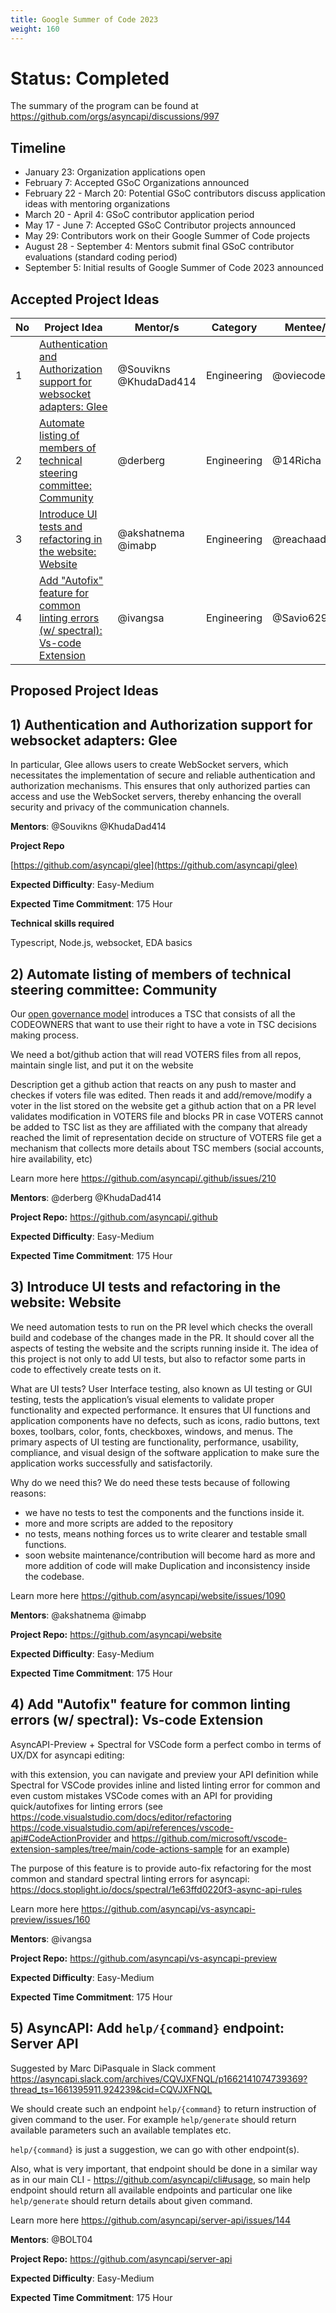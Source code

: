 ```yaml
---
title: Google Summer of Code 2023
weight: 160
---
```


# Status: Completed 
The summary of the program can be found at https://github.com/orgs/asyncapi/discussions/997

## Timeline

- January 23: Organization applications open
- February 7: Accepted GSoC Organizations announced
- February 22 - March 20: Potential GSoC contributors discuss application ideas with mentoring organizations
- March 20 - April 4: GSoC contributor application period
- May 17 - June 7: Accepted GSoC Contributor projects announced
- May 29: Contributors work on their Google Summer of Code projects
- August 28 - September 4: Mentors submit final GSoC contributor evaluations (standard coding period)
- September 5: Initial results of Google Summer of Code 2023 announced

## Accepted Project Ideas
| No | Project Idea | Mentor/s | Category | Mentee/s |
| --- | --- | --- | --- | --- |
| 1 | [Authentication and Authorization support for websocket adapters: Glee](https://github.com/asyncapi/glee) | @Souvikns @KhudaDad414 | Engineering | @oviecodes |
| 2 | [Automate listing of members of technical steering committee: Community](https://github.com/asyncapi/community) |  @derberg | Engineering | @14Richa |
| 3 | [Introduce UI tests and refactoring in the website: Website](https://github.com/asyncapi/website) |  @akshatnema @imabp | Engineering | @reachaadrika |
| 4 | [Add "Autofix" feature for common linting errors (w/ spectral): Vs-code Extension](https://github.com/asyncapi/vs-asyncapi-preview) |  @ivangsa  | Engineering | @Savio629 |


## Proposed Project Ideas


## 1) Authentication and Authorization support for websocket adapters: Glee

In particular, Glee allows users to create WebSocket servers, which necessitates the implementation of secure and reliable authentication and authorization mechanisms. This ensures that only authorized parties can access and use the WebSocket servers, thereby enhancing the overall security and privacy of the communication channels.

**Mentors**: 
@Souvikns @KhudaDad414

**Project Repo**

[https://github.com/asyncapi/glee](https://github.com/asyncapi/glee)


**Expected Difficulty**:
Easy-Medium

**Expected Time Commitment**:
175 Hour

**Technical skills required**

Typescript, Node.js, websocket, EDA basics


## 2) Automate listing of members of technical steering committee: Community

Our [open governance model](https://github.com/asyncapi/.github/blob/master/CHARTER.md) introduces a TSC that consists of all the CODEOWNERS that want to use their right to have a vote in TSC decisions making process.

We need a bot/github action that will read VOTERS files from all repos, maintain single list, and put it on the website

Description
get a github action that reacts on any push to master and checkes if voters file was edited. Then reads it and add/remove/modify a voter in the list stored on the website
get a github action that on a PR level validates modification in VOTERS file and blocks PR in case VOTERS cannot be added to TSC list as they are affiliated with the company that already reached the limit of representation
decide on structure of VOTERS file
get a mechanism that collects more details about TSC members (social accounts, hire availability, etc)

Learn more here https://github.com/asyncapi/.github/issues/210

**Mentors**: 
@derberg @KhudaDad414 

**Project Repo:** 
https://github.com/asyncapi/.github

**Expected Difficulty**:
Easy-Medium

**Expected Time Commitment**:
175 Hour

## 3) Introduce UI tests and refactoring in the website: Website

We need automation tests to run on the PR level which checks the overall build and codebase of the changes made in the PR. It should cover all the aspects of testing the website and the scripts running inside it. The idea of this project is not only to add UI tests, but also to refactor some parts in code to effectively create tests on it.

What are UI tests?
User Interface testing, also known as UI testing or GUI testing, tests the application’s visual elements to validate proper functionality and expected performance. It ensures that UI functions and application components have no defects, such as icons, radio buttons, text boxes, toolbars, color, fonts, checkboxes, windows, and menus. The primary aspects of UI testing are functionality, performance, usability, compliance, and visual design of the software application to make sure the application works successfully and satisfactorily.

Why do we need this?
We do need these tests because of following reasons:

- we have no tests to test the components and the functions inside it.
- more and more scripts are added to the repository
- no tests, means nothing forces us to write clearer and testable small functions.
- soon website maintenance/contribution will become hard as more and more addition of code will make Duplication and inconsistency inside the codebase.


Learn more here https://github.com/asyncapi/website/issues/1090

**Mentors**: 
@akshatnema
@imabp

**Project Repo:** 
https://github.com/asyncapi/website

**Expected Difficulty**:
Easy-Medium

**Expected Time Commitment**:
175 Hour


## 4) Add "Autofix" feature for common linting errors (w/ spectral): Vs-code Extension

AsyncAPI-Preview + Spectral for VSCode form a perfect combo in terms of UX/DX for asyncapi editing:

with this extension, you can navigate and preview your API definition
while Spectral for VSCode provides inline and listed linting error for common and even custom mistakes
VSCode comes with an API for providing quick/autofixes for linting errors (see https://code.visualstudio.com/docs/editor/refactoring https://code.visualstudio.com/api/references/vscode-api#CodeActionProvider and https://github.com/microsoft/vscode-extension-samples/tree/main/code-actions-sample for an example)

The purpose of this feature is to provide auto-fix refactoring for the most common and standard spectral linting errors for asyncapi:
https://docs.stoplight.io/docs/spectral/1e63ffd0220f3-async-api-rules

Learn more here https://github.com/asyncapi/vs-asyncapi-preview/issues/160

**Mentors**: 
@ivangsa 

**Project Repo:** 
https://github.com/asyncapi/vs-asyncapi-preview

**Expected Difficulty**:
Easy-Medium

**Expected Time Commitment**:
175 Hour

## 5) AsyncAPI: Add `help/{command}` endpoint: Server API

Suggested by Marc DiPasquale in Slack comment https://asyncapi.slack.com/archives/CQVJXFNQL/p1662141074739369?thread_ts=1661395911.924239&cid=CQVJXFNQL

We should create such an endpoint `help/{command}` to return instruction of given command to the user. For example `help/generate` should return available parameters such an available templates etc.

`help/{command}` is just a suggestion, we can go with other endpoint(s).

Also, what is very important, that endpoint should be done in a similar way as in our main CLI - https://github.com/asyncapi/cli#usage, so main help endpoint should return all available endpoints and particular one like `help/generate` should return details about given command.

Learn more here https://github.com/asyncapi/server-api/issues/144

**Mentors**: 
@BOLT04

**Project Repo:** 
https://github.com/asyncapi/server-api

**Expected Difficulty**:
Easy-Medium

**Expected Time Commitment**:
175 Hour

